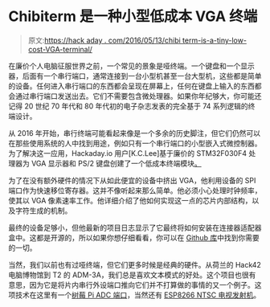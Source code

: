 # Chibiterm 是一种小型低成本 VGA 终端

> 原文:[https://hack aday . com/2016/05/13/chibi term-is-a-tiny-low-cost-VGA-terminal/](https://hackaday.com/2016/05/13/chibiterm-is-a-tiny-low-cost-vga-terminal/)

在廉价个人电脑征服世界之前，一个常见的景象是哑终端。一个键盘和一个显示器，后面有一个串行端口，通常连接到一台小型机甚至一台大型机，这些都是简单的设备。任何进入串行端口的东西都会呈现在屏幕上，任何在键盘上输入的东西都会通过串行端口发送出去。它们不需要包含微处理器。如果你年纪够大，你可能还记得 20 世纪 70 年代和 80 年代初的电子杂志发表的完全基于 74 系列逻辑的终端设计。

从 2016 年开始，串行终端可能看起来像是一个多余的历史脚注，但它们仍然可以在那些使用系统的人中找到用途，例如只有一个串行端口的小型嵌入式微控制器。为了解决这一应用，Hackaday.io 用户[K.C.Lee]基于廉价的 STM32F030F4 处理器为 VGA 显示器和 PS/2 键盘创建了一个低成本终端模块[。](https://hackaday.io/project/9992-low-cost-vga-terminal-module)

为了在没有额外硬件的情况下从如此便宜的设备中挤出 VGA，他利用设备的 SPI 端口作为快速移位寄存器。这并不像听起来那么简单。他必须小心处理时钟频率，使其以 VGA 像素速率工作。他详细介绍了他如何实现这一点的芯片内部结构，以及字符生成的机制。

最终的设备足够小，但他最新的项目日志显示了它最终将如何安装在连接器适配器盒中。这都是开源的，所以如果你想仔细看看，你可以在 [Github 库](https://github.com/FPGA-Computer/STM32F030F4-VGA)中找到你需要的一切。

当然，我们以前也有过哑终端，但它们更多时候是经典的硬件。从荷兰的 Hack42 电脑博物馆到 T2 的 ADM-3A，我们总是喜欢文本模式的好处。这个项目也很有意思，因为它是将片内串行外设端口推向它们并不打算做的事情的又一个例子。这项技术在这里有一个[树莓 Pi ADC 端口](http://hackaday.com/2016/02/28/rasberry-pi-analog-input-using-only-passive-components/)，当然还有 [ESP8266 NTSC 电视发射机](http://hackaday.com/2016/03/01/color-tv-broadcasts-are-esp8266s-newest-trick/)。